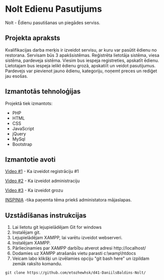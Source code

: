 # Nolt Edienu Pasutijums
Nolt - Ēdienu pasutišanas un piegādes serviss. 
## Projekta apraksts
Kvalifikacijas darba merķis ir izveidot servisu, ar kuru var pasūtit ēdienu no restorana. Servisam būs 3 apakšsistēmas. Reģistrēta lietotāja sistēma, viesa sistēma, pardeveja sistēma. Viesim bus iespeja registreties, apskatīt ēdienu. Lietotajam bus iespeja ielikt ēdienu grozā, apskatiīt un veidot pasutijumus. Pardevejs var pievienot jauno ēdienu, kategoriju, noņemt preces un rediģet jau esošas.
## Izmantotās tehnoloģijas
Projektā tiek izmantots:
- PHP
- HTML
- CSS
- JavaScript
- jQuery
- MySql
- Bootstrap
## Izmantotie avoti
[Video #1](https://www.youtube.com/watch?v=eCItZh6uMVc) - Ka izveidot registrāciju #1

[Video #2](https://www.youtube.com/watch?v=3UtB4QS6EAg) - Ka izveidot administraciju

[Video #3](https://www.youtube.com/watch?v=XngWZd6J3s8) - Ka izveidot grozu

[INSPINIA](https://www.themesbulk.info/2019/04/inspinia-v-292-responsive-html5-admin.html) -tika paņemta tēma priekš administatora mājaslapas.
## Uzstādīšanas instrukcijas
1. Lai lietotu git lejupielādējam Git for windows
2. Instalējam git.
3. Lejupielādējam XAMPP, lai varētu izveidot webserveri.
4. Instalējam XAMPP.
5. Pārliecinamies par XAMPP darbību atverot adresi http://localhost/
6. Dodamies uz XAMPP atrašanās vietu parasti c:\wamp\htdocs
7. Veicam labo klikšķi un izvēlamies opciju "git bash here" un izpildam zemāk raksīto komandu.
```
git clone https://github.com/etozhewhsk/d41-DaniilsBaldins-Nolt/
```


